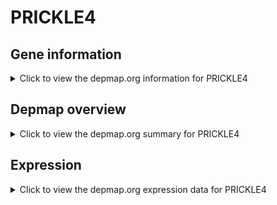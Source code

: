 <h1>PRICKLE4</h1>

<h2>Gene information</h2>
<details>
  <summary>Click to view the depmap.org information for PRICKLE4</summary>
  <p><a href="https://depmap.org/portal/gene/PRICKLE4?tab=about" target="_BLANK">Open page in a new tab...</a></p>
  <iframe src="https://depmap.org/portal/gene/PRICKLE4?tab=about" style="border:none;width:100%;height:800px"></iframe>
</details>

<h2>Depmap overview</h2>
<details>
  <summary>Click to view the depmap.org summary for PRICKLE4</summary>
  <p><a href="https://depmap.org/portal/gene/PRICKLE4?tab=overview" target="_BLANK">Open page in a new tab...</a></p>
  <iframe src="https://depmap.org/portal/gene/PRICKLE4?tab=overview" style="border:none;width:100%;height:800px"></iframe>
</details>

<h2>Expression</h2>
<details>
  <summary>Click to view the depmap.org expression data for PRICKLE4</summary>
  <p><a href="https://depmap.org/portal/gene/PRICKLE4?tab=characterization" target="_BLANK">Open page in a new tab...</a></p>
  <iframe src="https://depmap.org/portal/gene/PRICKLE4?tab=characterization" style="border:none;width:100%;height:800px"></iframe>
</details>


<!--
<h2>Reactome Pathway diagram</h2>
<details>
  <summary>Click to view the Reactome pathway for PRICKLE4</summary>
  <p><a href="PURL" target="_BLANK">Open page in a new tab...</a></p>
  PNAME
</details>
-->


